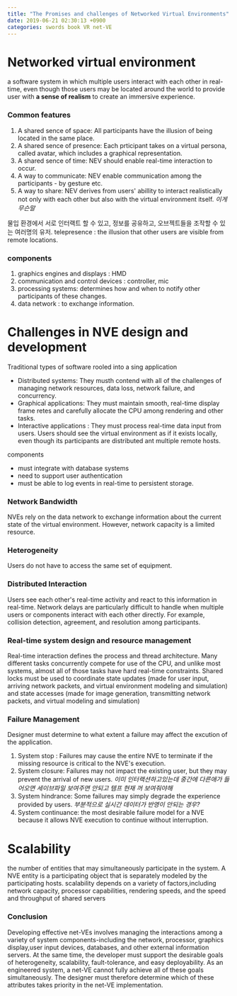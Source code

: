 ```yaml
---
title: "The Promises and challenges of Networked Virtual Environments"
date: 2019-06-21 02:30:13 +0900
categories: swords book VR net-VE
---
```


# Networked virtual environment
a software system in which multiple users interact with each other in real-time, even though those users may be located around the world
to provide user with **a sense of realism** to create an immersive experience.

### Common features
1. A shared sence of space: All participants have the illusion of being located in the same place.
2. A shared sence of presence: Each prticipant takes on a virtual persona, called avatar, which includes a graphical representation.
3. A shared sence of time: NEV should enable real-time interaction to occur.
4. A way to communicate: NEV enable communication among the participants - by gesture etc.
5. A way to share: NEV derives from users' abillity to interact realistically not only with each other but also with the virtual environment itself. _이게 무슨말_

물입 환경에서 서로 인터랙트 할 수 있고, 정보를 공유하고, 오브젝트들을 조작할 수 있는 여러명의 유저. 
telepresence : the illusion that other users are visible from remote locations. 

### components
1. graphics engines and displays : HMD
2. communication and control devices : controller, mic
3. processing systems: determines how and when to notify other participants of these changes.
4. data network : to exchange information.

# Challenges in NVE design and development
Traditional types of software rooled into a sing application
- Distributed systems: They musth contend with all of the challenges of managing network resources, data loss, network failure, and concurrency.
- Graphical applications: They must maintain smooth, real-time display frame retes and carefully allocate the CPU among rendering and other tasks.
- Interactive applications : They must process real-time data input from users. Users should see the virtual environment as if it exists locally, even though its participants are distributed ant multiple remote hosts.

components
- must integrate with database systems
- need to support user authentication
- must be able to log events in real-time to persistent storage.

### Network Bandwidth
NVEs rely on the data network to exchange information about the current state of the virtual environment. However, network capacity is a limited resource.

### Heterogeneity
Users do not have to access the same set of equipment.

### Distributed Interaction 
Users see each other's real-time activity and react to this information in real-time.
Network delays are particularly difficult to handle when multiple users or components interact with each other directly.
For example, collision detection, agreement, and resolution among participants.

### Real-time system design and resource management
Real-time interaction defines the process and thread architecture.
Many different tasks concurrently compete for use of the CPU, and unlike most systems, almost all of those tasks have hard real-time constraints.
Shared locks must be used to coordinate state updates (made for user input, arriving network packets, and virtual environment modeling and simulation) and state accesses (made for image generation, transmitting network packets, and virtual modeling and simulation)

### Failure Management
Designer must determine to what extent a failure may affect the excution of the application.
1. System stop : Failures may cause the entire NVE to terminate if the missing resource is critical to the NVE's execution.
2. System closure: Failures may not impact the existing user, but they may prevent the arrival of new users. 
_이미 인터랙션하고있는데 중간에 다른애가 들어오면 세이브파일 보여주면 안되고 템프 현재 꺼 보여줘야해_
3. System hindrance: Some failures may simply degrade the experience provided by users. _부분적으로 실시간 데이터가 반영이 안되는 경우?_
4. System continuance: the most desirable failure model for a NVE because it allows NVE execution to continue without interruption.

# Scalability
the number of entities that may simultaneously participate in the system.
A NVE entity is a participating object that is separately modeled by the participating hosts.
scalability depends on a variety of factors,including network capacity, processor capabilities, rendering speeds, and the speed and throughput of shared servers

### Conclusion
Developing effective net-VEs involves managing the interactions among a variety of system components-including the network, processor, graphics display,user input devices, databases, and other external information servers.
At the same time, the developer must support the desirable goals of heterogeneity, scalability, fault-tolerance, and easy deployability.
As an engineered system, a net-VE cannot fully achieve all of these goals simultaneously.
The designer must therefore determine which of these attributes takes priority in the net-VE implementation.
